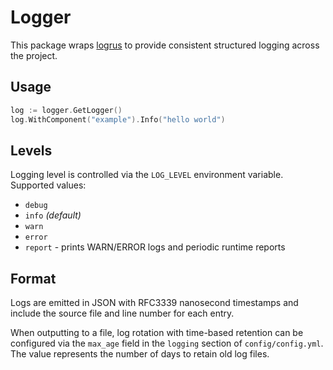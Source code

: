 # Logger

This package wraps [logrus](https://github.com/sirupsen/logrus) to provide consistent structured logging across the project.

## Usage

```go
log := logger.GetLogger()
log.WithComponent("example").Info("hello world")
```

## Levels

Logging level is controlled via the `LOG_LEVEL` environment variable. Supported values:

- `debug`
- `info` *(default)*
- `warn`
- `error`
- `report` - prints WARN/ERROR logs and periodic runtime reports

## Format

Logs are emitted in JSON with RFC3339 nanosecond timestamps and include the source file and line number for each entry.

When outputting to a file, log rotation with time-based retention can be configured via the `max_age` field in the `logging`
section of `config/config.yml`. The value represents the number of days to retain old log files.
